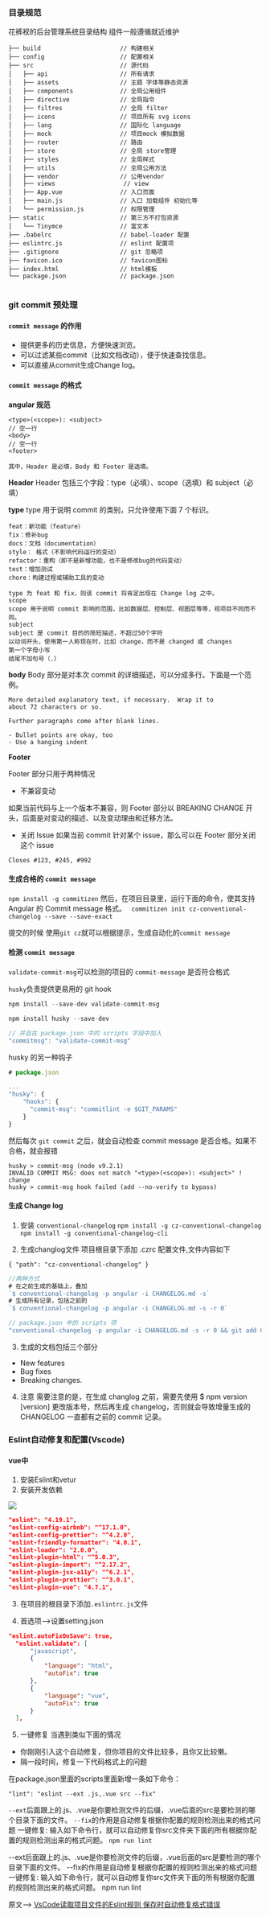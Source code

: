 ### 目录规范

花裤衩的后台管理系统目录结构
组件一般遵循就近维护

```shell
├── build                      // 构建相关  
├── config                     // 配置相关
├── src                        // 源代码
│   ├── api                    // 所有请求
│   ├── assets                 // 主题 字体等静态资源
│   ├── components             // 全局公用组件
│   ├── directive              // 全局指令
│   ├── filtres                // 全局 filter
│   ├── icons                  // 项目所有 svg icons
│   ├── lang                   // 国际化 language
│   ├── mock                   // 项目mock 模拟数据
│   ├── router                 // 路由
│   ├── store                  // 全局 store管理
│   ├── styles                 // 全局样式
│   ├── utils                  // 全局公用方法
│   ├── vendor                 // 公用vendor
│   ├── views                   // view
│   ├── App.vue                // 入口页面
│   ├── main.js                // 入口 加载组件 初始化等
│   └── permission.js          // 权限管理
├── static                     // 第三方不打包资源
│   └── Tinymce                // 富文本
├── .babelrc                   // babel-loader 配置
├── eslintrc.js                // eslint 配置项
├── .gitignore                 // git 忽略项
├── favicon.ico                // favicon图标
├── index.html                 // html模板
└── package.json               // package.json


```



### git commit 预处理 

#### `commit message` 的作用
- 提供更多的历史信息，方便快速浏览。
- 可以过滤某些commit（比如文档改动），便于快速查找信息。
- 可以直接从commit生成Change log。

#### `commit message` 的格式
**angular 规范**
```
<type>(<scope>): <subject>
// 空一行
<body>
// 空一行
<footer>

其中，Header 是必填，Body 和 Footer 是选填。 
```

**Header**
Header 包括三个字段：type（必填）、scope（选填）和 subject（必填）


**type**
type 用于说明 commit 的类别，只允许使用下面 7 个标识。
```
feat：新功能（feature）
fix：修补bug
docs：文档（documentation）
style： 格式（不影响代码运行的变动）
refactor：重构（即不是新增功能，也不是修改bug的代码变动）
test：增加测试
chore：构建过程或辅助工具的变动

type 为 feat 和 fix，则该 commit 将肯定出现在 Change log 之中。
scope
scope 用于说明 commit 影响的范围，比如数据层、控制层、视图层等等，视项目不同而不同。
subject
subject 是 commit 目的的简短描述，不超过50个字符
以动词开头，使用第一人称现在时，比如 change，而不是 changed 或 changes
第一个字母小写
结尾不加句号（.）
```

**body**
Body 部分是对本次 commit 的详细描述，可以分成多行。下面是一个范例。
```
More detailed explanatory text, if necessary.  Wrap it to 
about 72 characters or so. 

Further paragraphs come after blank lines.

- Bullet points are okay, too
- Use a hanging indent

```
**Footer**

Footer 部分只用于两种情况

- 不兼容变动

如果当前代码与上一个版本不兼容，则 Footer 部分以 BREAKING CHANGE 开头，后面是对变动的描述、以及变动理由和迁移方法。

- 关闭 Issue
如果当前 commit 针对某个 issue，那么可以在 Footer 部分关闭这个 issue
```
Closes #123, #245, #992
```

#### 生成合格的 `commit message`

 `npm install -g commitizen`
 然后，在项目目录里，运行下面的命令，使其支持 Angular 的 Commit message 格式。
` commitizen init cz-conventional-changelog --save --save-exact`

提交的时候
使用`git cz`就可以根据提示，生成自动化的`commit message`
#### 检测 `commit message`

`validate-commit-msg`可以检测的项目的 `commit-message` 是否符合格式

`husky`负责提供更易用的 git hook

```js
npm install --save-dev validate-commit-msg

npm install husky --save-dev

// 并且在 package.json 中的 scripts 字段中加入
"commitmsg": "validate-commit-msg"

```
husky 的另一种钩子

```js
# package.json

...
"husky": {
    "hooks": {
      "commit-msg": "commitlint -e $GIT_PARAMS"
    }
}

```

然后每次 `git commit` 之后，就会自动检查 commit message 是否合格。如果不合格，就会报错

```
husky > commit-msg (node v9.2.1)
INVALID COMMIT MSG: does not match "<type>(<scope>): <subject>" !
change
husky > commit-msg hook failed (add --no-verify to bypass)

```

#### 生成 Change log
1. 安装 `conventional-changelog`
`npm install -g cz-conventional-changelog`
`npm install -g conventional-changelog-cli`
 

2. 生成changlog文件
项目根目录下添加 .czrc 配置文件,文件内容如下
```
{ "path": "cz-conventional-changelog" }
```

```js
//两种方式
# 在之前生成的基础上，叠加
`$ conventional-changelog -p angular -i CHANGELOG.md -s`
# 生成所有记录，包括之前的
`$ conventional-changelog -p angular -i CHANGELOG.md -s -r 0`

// package.json 中的 scripts 项
"conventional-changelog -p angular -i CHANGELOG.md -s -r 0 && git add CHANGELOG.md
```
3. 生成的文档包括三个部分
- New features
- Bug fixes
- Breaking changes.

4. 注意
需要注意的是，在生成 changlog 之前，需要先使用 $ npm version [version] 更改版本号，然后再生成 changelog，否则就会导致增量生成的 CHANGELOG 一直都有之前的 commit 记录。

### Eslint自动修复和配置(Vscode)

#### vue中

1. 安装Eslint和vetur
2. 安装开发依赖

![](https://upload-images.jianshu.io/upload_images/9249356-34b65f8f3561bffb.png?imageMogr2/auto-orient/strip%7CimageView2/2/w/1240)

```json
"eslint": "4.19.1",
"eslint-config-airbnb": "^17.1.0",
"eslint-config-prettier": "^4.2.0",
"eslint-friendly-formatter": "4.0.1",
"eslint-loader": "2.0.0",
"eslint-plugin-html": "^5.0.3",
"eslint-plugin-import": "^2.17.2",
"eslint-plugin-jsx-a11y": "^6.2.1",
"eslint-plugin-prettier": "^3.0.1",
"eslint-plugin-vue": "4.7.1",
```

3. 在项目的根目录下添加`.eslintrc.js`文件

4. 首选项——>设置setting.json

```json
"eslint.autoFixOnSave": true,
  "eslint.validate": [
      "javascript",
      {
          "language": "html",
          "autoFix": true
      },
      {
          "language": "vue",
          "autoFix": true
      }
  ],

```
5. 一键修复
当遇到类似下面的情况

- 你刚刚引入这个自动修复，但你项目的文件比较多，且你又比较懒。
- 隔一段时间，修复一下代码格式上的问题

在package.json里面的scripts里面新增一条如下命令：

`"lint": "eslint --ext .js,.vue src --fix"`

`--ext`后面跟上的.js、.vue是你要检测文件的后缀，.vue后面的src是要检测的哪个目录下面的文件。
`--fix`的作用是自动修复根据你配置的规则检测出来的格式问题
一键修复:
输入如下命令行，就可以自动修复你src文件夹下面的所有根据你配置的规则检测出来的格式问题。
`npm run lint`

--ext后面跟上的.js、.vue是你要检测文件的后缀，.vue后面的src是要检测的哪个目录下面的文件。
--fix的作用是自动修复根据你配置的规则检测出来的格式问题
一键修复:
输入如下命令行，就可以自动修复你src文件夹下面的所有根据你配置的规则检测出来的格式问题。
npm run lint

原文——> [VsCode读取项目文件的Eslint规则 保存时自动修复格式错误](https://juejin.im/post/5b9dee8ff265da0afe62d1dd#heading-8)
